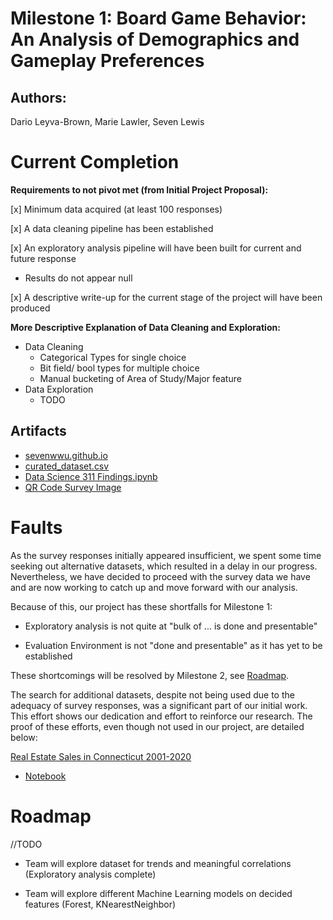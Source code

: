 
# **Milestone 1:** Board Game Behavior: An Analysis of Demographics and Gameplay Preferences

 
## **Authors**:
Dario Leyva-Brown, Marie Lawler, Seven Lewis

# Current Completion

**Requirements to not pivot met (from Initial Project Proposal):**

[x] Minimum data acquired (at least 100 responses)

[x] A data cleaning pipeline has been established  
    
[x] An exploratory analysis pipeline will have been built for current and future response
- Results do not appear null

[x] A descriptive write-up for the current stage of the project will have been produced

**More Descriptive Explanation of Data Cleaning and Exploration:**
- Data Cleaning
  - Categorical Types for single choice
  - Bit field/ bool types for multiple choice
  - Manual bucketing of Area of Study/Major feature
- Data Exploration 
  - TODO

## Artifacts

- [sevenwwu.github.io](https://sevenwwu.github.io/)
- [curated_dataset.csv](TODO)
- [Data Science 311 Findings.ipynb](../../Data%20Science%20311%20Findings.ipynb)
- [QR Code Survey Image](survey%20qr-updated.png)

# Faults
As the survey responses initially appeared insufficient, we spent some time seeking out alternative datasets, which resulted in a delay in our progress. Nevertheless, we have decided to proceed with the survey data we have and are now working to catch up and move forward with our analysis.

Because of this, our project has these shortfalls for Milestone 1:

- Exploratory analysis is not quite at "bulk of ... is done and presentable"

- Evaluation Environment is not "done and presentable" as it has yet to be established

These shortcomings will be resolved by Milestone 2, see [Roadmap](#roadmap).

The search for additional datasets, despite not being used due to the adequacy of survey responses, was a significant part of our initial work. This effort shows our dedication and effort to reinforce our research. The proof of these efforts, even though not used in our project, are detailed below:

[Real Estate Sales in Connecticut 2001-2020](https://catalog.data.gov/dataset/real-estate-sales-2001-2018)
- [Notebook](real_estate.ipynb)

# Roadmap

//TODO
- Team will explore dataset for trends and meaningful correlations (Exploratory analysis complete)

- Team will explore different Machine Learning models on decided features (Forest, KNearestNeighbor)
